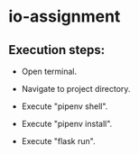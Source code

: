 # io-assignment

## Execution steps:

- Open terminal.

- Navigate to project directory.

- Execute "pipenv shell".

- Execute "pipenv install".

- Execute "flask run".
